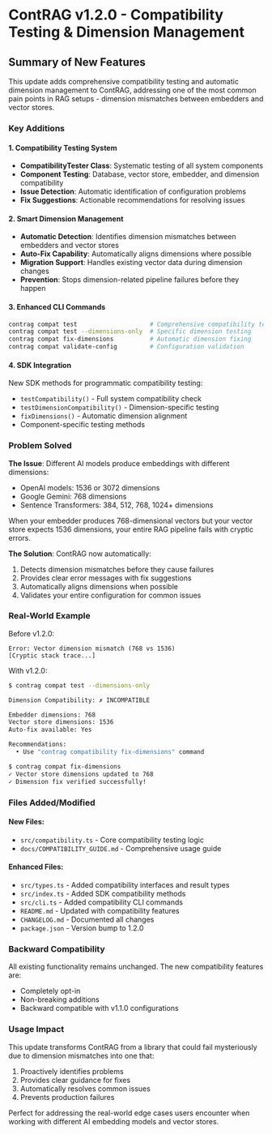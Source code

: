 # ContRAG v1.2.0 - Compatibility Testing & Dimension Management

## Summary of New Features

This update adds comprehensive compatibility testing and automatic dimension management to ContRAG, addressing one of the most common pain points in RAG setups - dimension mismatches between embedders and vector stores.

### Key Additions

#### 1. Compatibility Testing System
- **CompatibilityTester Class**: Systematic testing of all system components
- **Component Testing**: Database, vector store, embedder, and dimension compatibility
- **Issue Detection**: Automatic identification of configuration problems
- **Fix Suggestions**: Actionable recommendations for resolving issues

#### 2. Smart Dimension Management  
- **Automatic Detection**: Identifies dimension mismatches between embedders and vector stores
- **Auto-Fix Capability**: Automatically aligns dimensions where possible  
- **Migration Support**: Handles existing vector data during dimension changes
- **Prevention**: Stops dimension-related pipeline failures before they happen

#### 3. Enhanced CLI Commands
```bash
contrag compat test                    # Comprehensive compatibility testing
contrag compat test --dimensions-only  # Specific dimension testing
contrag compat fix-dimensions          # Automatic dimension fixing
contrag compat validate-config         # Configuration validation
```

#### 4. SDK Integration
New SDK methods for programmatic compatibility testing:
- `testCompatibility()` - Full system compatibility check
- `testDimensionCompatibility()` - Dimension-specific testing  
- `fixDimensions()` - Automatic dimension alignment
- Component-specific testing methods

### Problem Solved

**The Issue**: Different AI models produce embeddings with different dimensions:
- OpenAI models: 1536 or 3072 dimensions
- Google Gemini: 768 dimensions  
- Sentence Transformers: 384, 512, 768, 1024+ dimensions

When your embedder produces 768-dimensional vectors but your vector store expects 1536 dimensions, your entire RAG pipeline fails with cryptic errors.

**The Solution**: ContRAG now automatically:
1. Detects dimension mismatches before they cause failures
2. Provides clear error messages with fix suggestions
3. Automatically aligns dimensions when possible
4. Validates your entire configuration for common issues

### Real-World Example

Before v1.2.0:
```
Error: Vector dimension mismatch (768 vs 1536)
[Cryptic stack trace...]
```

With v1.2.0:
```bash
$ contrag compat test --dimensions-only

Dimension Compatibility: ✗ INCOMPATIBLE

Embedder dimensions: 768
Vector store dimensions: 1536  
Auto-fix available: Yes

Recommendations:
  • Use "contrag compatibility fix-dimensions" command

$ contrag compat fix-dimensions
✓ Vector store dimensions updated to 768
✓ Dimension fix verified successfully!
```

### Files Added/Modified

#### New Files:
- `src/compatibility.ts` - Core compatibility testing logic
- `docs/COMPATIBILITY_GUIDE.md` - Comprehensive usage guide

#### Enhanced Files:
- `src/types.ts` - Added compatibility interfaces and result types
- `src/index.ts` - Added SDK compatibility methods
- `src/cli.ts` - Added compatibility CLI commands  
- `README.md` - Updated with compatibility features
- `CHANGELOG.md` - Documented all changes
- `package.json` - Version bump to 1.2.0

### Backward Compatibility

All existing functionality remains unchanged. The new compatibility features are:
- Completely opt-in
- Non-breaking additions
- Backward compatible with v1.1.0 configurations

### Usage Impact

This update transforms ContRAG from a library that could fail mysteriously due to dimension mismatches into one that:
1. Proactively identifies problems
2. Provides clear guidance for fixes  
3. Automatically resolves common issues
4. Prevents production failures

Perfect for addressing the real-world edge cases users encounter when working with different AI embedding models and vector stores.
